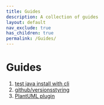 ```yaml
---
title: Guides
description: A collection of guides
layout: default
nav_exclude: true
has_children: true
permalink: /Guides/
---
```


# Guides

1. [test java install with cli](../../guides/helloworldCLi.pdf)
2. [github/versionsstyring](../../guides/git.md)
3. [PlantUML plugin](../../guides/plantUML.md)
